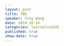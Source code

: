 ```yaml
---
layout: post
title: TBD
speaker: Ying Wang
date: 2024-10-16
categories: learnalco2425
published: true
show-date: true
---
```

